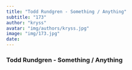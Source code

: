```yaml
---
title: "Todd Rundgren - Something / Anything"
subtitle: "173"
author: "kryss"
avatar: "img/authors/kryss.jpg"
image: "img/173.jpg"
date:
---
```


### Todd Rundgren - Something / Anything
